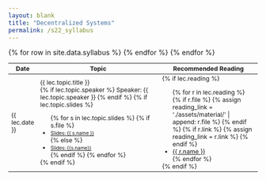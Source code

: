 ```yaml
---
layout: blank
title: "Decentralized Systems"
permalink: /s22_syllabus
---
```


<table style="table-layout: fixed; font-size: 88%;">
  <thead>
      <th style="width: 10%;">Date</th>
      <th style="width: 50%;"> Topic </th>
      <th style="width: 40%;"> Recommended Reading </th>
  </thead>
  <tbody>
    {% for row in site.data.syllabus %}
        <tr> 
          <td> {{ lec.date }} </td>
          <td> {{ lec.topic.title }}
            <br>
            {% if lec.topic.speaker %}
              Speaker: {{ lec.topic.speaker }} 
            {% endif %}
            {% if lec.topic.slides %}
              <ul style="margin-bottom: 0;">
                {% for s in lec.topic.slides %}
                  {% if s.file %}
                    <li> <a target="_parent" href="./assets/material/{{s.file}}" style="font-size: 80%;"> Slides: {{ s.name }} </a> </li>
                  {% else %}
                    <li> <a target="_parent" href="{{s.link}}" style="font-size: 80%;"> Slides: {{s.name}} </a> </li>
                  {% endif %}
                {% endfor %}
              </ul>
            {% endif %}
          </td>
          <td> 
           {% if lec.reading %}
            <ul style="margin-bottom: 0;">
              {% for r in lec.reading %}
                {% if r.file %}
                  {% assign reading_link = './assets/material/' | append: r.file %}
                {% endif %}
                {% if r.link %}
                  {% assign reading_link = r.link %}
                {% endif %}
              <li> <a target="_parent" href="{{reading_link}}"> {{ r.name }} </a> </li>
              {% endfor %}
            </ul>
            {% endif %}
          </td>
        </tr>
      {% endfor %}
    {% endfor %}
  </tbody>
</table>

